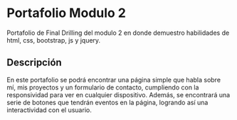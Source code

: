 # Portafolio Modulo 2
Portafolio de Final Drilling del modulo 2 en donde demuestro habilidades de html, css, bootstrap, js y jquery.
## Descripción
En este portafolio se podrá encontrar una página simple que habla sobre mí, mis proyectos y un formulario de contacto, cumpliendo con la responsividad para ver en cualquier dispositivo.
Además, se encontrará una serie de botones que tendrán eventos en la página, logrando así una interactividad con el usuario.
